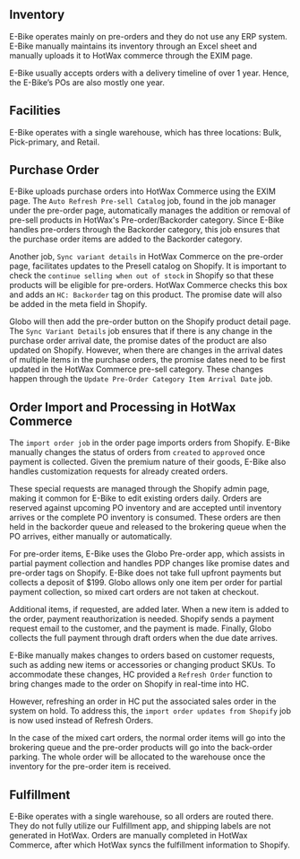 ## Inventory
E-Bike operates mainly on pre-orders and they do not use any ERP system. E-Bike manually maintains its inventory through an Excel sheet and manually uploads it to HotWax commerce through the EXIM page. 

E-Bike usually accepts orders with a delivery timeline of over 1 year. Hence, the E-Bike’s POs are also mostly one year.

## Facilities
E-Bike operates with a single warehouse, which has three locations: Bulk, Pick-primary, and Retail.

## Purchase Order
E-Bike uploads purchase orders into HotWax Commerce using the EXIM page. The `Auto Refresh Pre-sell Catalog` job, found in the job manager under the pre-order page, automatically manages the addition or removal of pre-sell products in HotWax's Pre-order/Backorder category. Since E-Bike handles pre-orders through the Backorder category, this job ensures that the purchase order items are added to the Backorder category.

Another job, `Sync variant details` in HotWax Commerce on the pre-order page, facilitates updates to the Presell catalog on Shopify. It is important to check the `continue selling when out of stock` in Shopify so that these products will be eligible for pre-orders. HotWax Commerce checks this box and adds an `HC: Backorder` tag on this product. The promise date will also be added in the meta field in Shopify. 

Globo will then add the pre-order button on the Shopify product detail page. The `Sync Variant Details` job ensures that if there is any change in the purchase order arrival date, the promise dates of the product are also updated on Shopify. However, when there are changes in the arrival dates of multiple items in the purchase orders, the promise dates need to be first updated in the HotWax Commerce pre-sell category. These changes happen through the `Update Pre-Order Category Item Arrival Date` job.

## Order Import and Processing in HotWax Commerce
The `import order job` in the order page imports orders from Shopify. E-Bike manually changes the status of orders from `created` to `approved` once payment is collected. Given the premium nature of their goods, E-Bike also handles customization requests for already created orders.

These special requests are managed through the Shopify admin page, making it common for E-Bike to edit existing orders daily. Orders are reserved against upcoming PO inventory and are accepted until inventory arrives or the complete PO inventory is consumed. These orders are then held in the backorder queue and released to the brokering queue when the PO arrives, either manually or automatically.

For pre-order items, E-Bike uses the Globo Pre-order app, which assists in partial payment collection and handles PDP changes like promise dates and pre-order tags on Shopify. E-Bike does not take full upfront payments but collects a deposit of $199. Globo allows only one item per order for partial payment collection, so mixed cart orders are not taken at checkout. 

Additional items, if requested, are added later. When a new item is added to the order, payment reauthorization is needed. Shopify sends a payment request email to the customer, and the payment is made. Finally, Globo collects the full payment through draft orders when the due date arrives.

E-Bike manually makes changes to orders based on customer requests, such as adding new items or accessories or changing product SKUs. To accommodate these changes, HC provided a `Refresh Order` function to bring changes made to the order on Shopify in real-time into HC. 

However, refreshing an order in HC put the associated sales order in the system on hold. To address this, the `import order updates from Shopify` job is now used instead of Refresh Orders. 

In the case of the mixed cart orders, the normal order items will go into the brokering queue and the pre-order products will go into the back-order parking. The whole order will be allocated to the warehouse once the inventory for the pre-order item is received.

## Fulfillment
E-Bike operates with a single warehouse, so all orders are routed there. They do not fully utilize our Fulfillment app, and shipping labels are not generated in HotWax. Orders are manually completed in HotWax Commerce, after which HotWax syncs the fulfillment information to Shopify.
